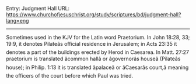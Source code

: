 Entry: Judgment Hall
URL: https://www.churchofjesuschrist.org/study/scriptures/bd/judgment-hall?lang=eng

---

Sometimes used in the KJV for the Latin word Praetorium. In John 18:28, 33; 19:9, it denotes Pilateâs official residence in Jerusalem; in Acts 23:35 it denotes a part of the buildings erected by Herod in Caesarea. In Matt. 27:27 praetorium is translated âcommon hallâ or âgovernorâs houseâ (Pilateâs house); in Philip. 1:13 it is translated âpalaceâ or âCaesarâs court,â meaning the officers of the court before which Paul was tried.
